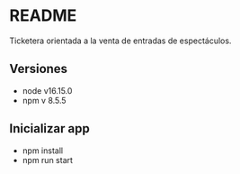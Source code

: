 # README

Ticketera orientada a la venta de entradas de espectáculos. 

## Versiones

* node v16.15.0 
* npm v 8.5.5

## Inicializar app
* npm install 
* npm run start